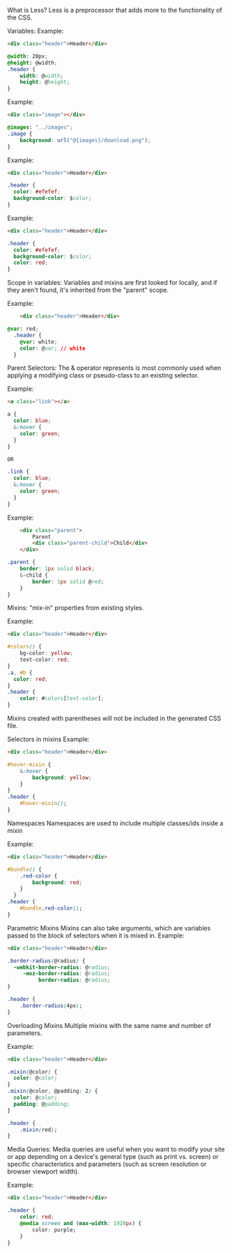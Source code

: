 What is Less?
Less is a preprocessor that adds more to the functionality of the CSS.

Variables:
Example:
```html
<div class="header">Header</div>
```

```css
@width: 20px;
@height: @width;
.header {
    width: @width;
    height: @height;
}
```
Example:
```html
<div class="image"></div>
```

```css
@images: "../images";
.image {
    background: url("@{images}/download.png");
}
```
Example:
```html
<div class="header">Header</div>
```

```css
.header {
  color: #efefef;
  background-color: $color;
}
```

Example:
```html
<div class="header">Header</div>
```

```css
.header {
  color: #efefef;
  background-color: $color;
  color: red;
}
```

Scope in variables:
Variables and mixins are first looked for locally, and if they aren't found, it's inherited from the "parent" scope.

Example:
```html
    <div class="header">Header</div>
```

```css
@var: red;
  .header {
    @var: white;
    color: @var; // white
  }
```

Parent Selectors:
The & operator represents is most commonly used when applying a modifying class or pseudo-class to an existing selector.

Example:
```html
<a class="link"></a>
```

```css
a {
  color: blue;
  &:hover {
    color: green;
  }
}

OR

.link {
  color: blue;
  &:hover {
    color: green;
  }
}
```

Example:
```html
    <div class="parent">
        Parent
        <div class="parent-child">Child</div>
    </div>
```

```css
.parent {
    border: 1px solid black;
    &-child {
        border: 1px solid @red;
    }
}
```

Mixins:
"mix-in" properties from existing styles.

Example:
```html
<div class="header">Header</div>
```

```css
#colors() {
    bg-color: yellow;
    text-color: red;
}
.a, #b {
  color: red;
}
.header {
    color: #colors[text-color];
}
```
Mixins created with parentheses will not be included in the generated CSS file.

Selectors in mixins
Example:
```html
<div class="header">Header</div>
```

```css
#hover-mixin {
    &:hover {
        background: yellow;
    }
}
.header {
    #hover-mixin();
}
```

Namespaces
Namespaces are used to include multiple classes/ids inside a mixin

Example:
```html
<div class="header">Header</div>
```

```css
#bundle() {
    .red-color {
        background: red;
    }
  }
.header {
    #bundle.red-color();
}
```

Parametric Mixins
Mixins can also take arguments, which are variables passed to the block of selectors when it is mixed in.
Example:
```html
<div class="header">Header</div>
```

```css
.border-radius(@radius) {
  -webkit-border-radius: @radius;
     -moz-border-radius: @radius;
          border-radius: @radius;
}

.header {
    .border-radius(4px);
}
```

Overloading Mixins
Multiple mixins with the same name and number of parameters.

Example:
```html
<div class="header">Header</div>
```

```css
.mixin(@color) {
  color: @color;
}
.mixin(@color, @padding: 2) {
  color: @color;
  padding: @padding;
}

.header {
    .mixin(red);
}
```

Media Queries:
Media queries are useful when you want to modify your site or app depending on a device's general type (such as print vs. screen) or specific characteristics and parameters (such as screen resolution or browser viewport width).

Example:
```html
<div class="header">Header</div>
```

```css
.header {
    color: red;
    @media screen and (max-width: 1920px) { 
        color: purple;
    }
}
```


